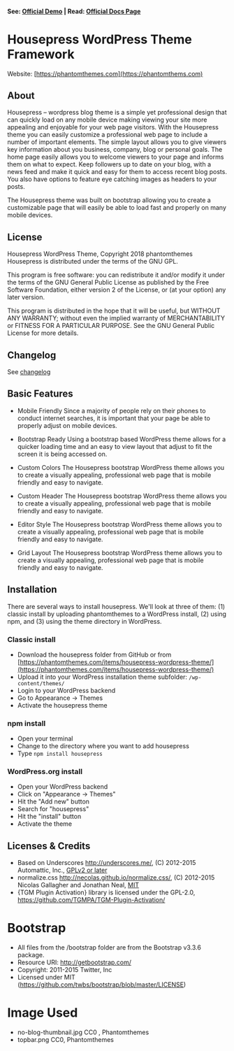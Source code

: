 #### See: [Official Demo](https://phantomthemes.com/view?theme=HousePress) | Read: [Official Docs Page](https://phantomthemes.com/house-press-doc/)

# Housepress WordPress Theme Framework

Website: [https://phantomthemes.com](https://phantomthems.com)

## About

Housepress – wordpress blog theme is a simple yet professional design that can quickly load on any mobile device making viewing your site more appealing and enjoyable for your web page visitors. With the Housepress theme you can easily customize a professional web page to include a number of important elements. The simple layout allows you to give viewers key information about you business, company, blog or personal goals. The home page easily allows you to welcome viewers to your page and informs them on what to expect. Keep followers up to date on your blog, with a news feed and make it quick and easy for them to access recent blog posts. You also have options to feature eye catching images as headers to your posts.

The Housepress theme was built on bootstrap allowing you to create a customizable page that will easily be able to load fast and properly on many mobile devices.

## License

Housepress WordPress Theme, Copyright 2018 phantomthemes
Housepress is distributed under the terms of the GNU GPL.

This program is free software: you can redistribute it and/or modify
it under the terms of the GNU General Public License as published by
the Free Software Foundation, either version 2 of the License, or
(at your option) any later version.

This program is distributed in the hope that it will be useful,
but WITHOUT ANY WARRANTY; without even the implied warranty of
MERCHANTABILITY or FITNESS FOR A PARTICULAR PURPOSE. See the
GNU General Public License for more details.

## Changelog
See [changelog](CHANGELOG.md)

## Basic Features

-  Mobile Friendly
Since a majority of people rely on their phones to conduct internet searches, it is important that your page be able to properly adjust on mobile devices.

- Bootstrap Ready
Using a bootstrap based WordPress theme allows for a quicker loading time and an easy to view layout that adjust to fit the screen it is being accessed on.

- Custom Colors
The Housepress bootstrap WordPress theme allows you to create a visually appealing, professional web page that is mobile friendly and easy to navigate.

- Custom Header
The Housepress bootstrap WordPress theme allows you to create a visually appealing, professional web page that is mobile friendly and easy to navigate.

- Editor Style
The Housepress bootstrap WordPress theme allows you to create a visually appealing, professional web page that is mobile friendly and easy to navigate.

- Grid Layout
The Housepress bootstrap WordPress theme allows you to create a visually appealing, professional web page that is mobile friendly and easy to navigate.

## Installation
There are several ways to install housepress. We'll look at three of them: (1) classic install by uploading phantomthemes to a WordPress install, (2) using npm, and (3) using the theme directory in WordPress. 

### Classic install
- Download the housepress folder from GitHub or from [https://phantomthemes.com/items/housepress-wordpress-theme/](https://phantomthemes.com/items/housepress-wordpress-theme/)
- Upload it into your WordPress installation theme subfolder: `/wp-content/themes/`
- Login to your WordPress backend
- Go to Appearance → Themes
- Activate the housepress theme

### npm install
- Open your terminal
- Change to the directory where you want to add housepress
- Type `npm install housepress`

### WordPress.org install
- Open your WordPress backend
- Click on "Appearance -> Themes"
- Hit the "Add new" button
- Search for "housepress"
- Hit the "install" button
- Activate the theme

## Licenses & Credits

- Based on Underscores http://underscores.me/, (C) 2012-2015 Automattic, Inc., [GPLv2 or later](https://www.gnu.org/licenses/gpl-2.0.html)
- normalize.css http://necolas.github.io/normalize.css/, (C) 2012-2015 Nicolas Gallagher and Jonathan Neal, [MIT](http://opensource.org/licenses/MIT)
- {TGM Plugin Activation} library is licensed under the GPL-2.0, https://github.com/TGMPA/TGM-Plugin-Activation/

# Bootstrap

- All files from the /bootstrap folder are from the Bootstrap v3.3.6 package.
- Resource URI: http://getbootstrap.com/
- Copyright: 2011-2015 Twitter, Inc
- Licensed under MIT (https://github.com/twbs/bootstrap/blob/master/LICENSE)

# Image Used
- no-blog-thumbnail.jpg CC0 , Phantomthemes
- topbar.png CC0, Phantomthemes

